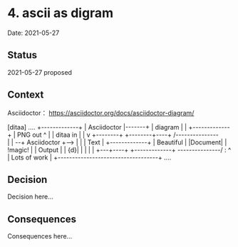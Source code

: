 # 4. ascii as digram

Date: 2021-05-27

## Status

2021-05-27 proposed

## Context

Asciidoctor： https://asciidoctor.org/docs/asciidoctor-diagram/

[ditaa]
....
+-------------+
| Asciidoctor |-------+
|   diagram   |       |
+-------------+       | PNG out
^                 |
| ditaa in        |
|                 v
+--------+   +--------+----+    /---------------\
|        | --+ Asciidoctor +--> |               |
|  Text  |   +-------------+    |   Beautiful   |
|Document|   |   !magic!   |    |    Output     |
|     {d}|   |             |    |               |
+---+----+   +-------------+    \---------------/
:                                   ^
|          Lots of work             |
+-----------------------------------+
....


## Decision

Decision here...

## Consequences

Consequences here...
